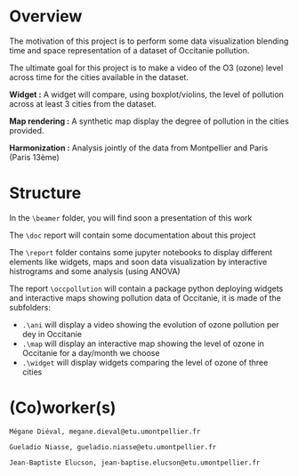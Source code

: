 
# Overview

The motivation of this project is to perform some data visualization blending time and space representation of a dataset of Occitanie pollution.

The ultimate goal for this project is to make a video of the O3 (ozone) level across time for the cities available in the dataset.

**Widget :** 
A widget will compare, using boxplot/violins, the level of pollution across at least 3 cities from the dataset.

**Map rendering :**
A synthetic map display the degree of pollution in the cities provided. 

**Harmonization :**
Analysis jointly of the data from Montpellier and Paris (Paris 13ème)




# Structure

In the `\beamer` folder, you will find soon a presentation of this work

The `\doc` report will contain some documentation about this project

The `\report` folder contains some jupyter notebooks to display different elements like widgets, maps and soon data visualization by interactive histrograms and some analysis (using ANOVA)

The report `\occpollution` will contain a package python deploying widgets and interactive maps showing pollution data of Occitanie, it is made of the subfolders:
  + `.\ani` will display a video showing the evolution of ozone pollution per dey in Occitanie 
  + `.\map` will display an interactive map showing the level of ozone in Occitanie for a day/month we choose
  + `.\widget` will display widgets comparing the level of ozone of three cities

# (Co)worker(s)

    Mégane Diéval, megane.dieval@etu.umontpellier.fr

    Gueladio Niasse, gueladio.niasse@etu.umontpellier.fr

    Jean-Baptiste Elucson, jean-baptise.elucson@etu.umontpellier.fr